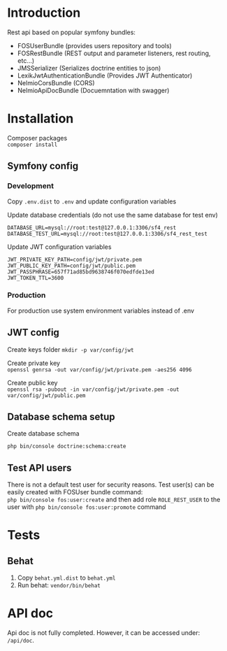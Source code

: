 # Introduction

Rest api based on popular symfony bundles:
- FOSUserBundle (provides users repository and tools)
- FOSRestBundle (REST output and parameter listeners, rest routing, etc...)
- JMSSerializer (Serializes doctrine entities to json)
- LexikJwtAuthenticationBundle (Provides JWT Authenticator)
- NelmioCorsBundle (CORS)
- NelmioApiDocBundle (Docuemntation with swagger)


# Installation

Composer packages  
`composer install`

## Symfony config
### Development
Copy `.env.dist` to `.env` and update configuration variables

Update database credentials (do not use the same database for test env)
````
DATABASE_URL=mysql://root:test@127.0.0.1:3306/sf4_rest
DATABASE_TEST_URL=mysql://root:test@127.0.0.1:3306/sf4_rest_test
```` 

Update JWT configuration variables
````
JWT_PRIVATE_KEY_PATH=config/jwt/private.pem
JWT_PUBLIC_KEY_PATH=config/jwt/public.pem
JWT_PASSPHRASE=657f71ad85bd9638746f070edfde13ed
JWT_TOKEN_TTL=3600
```` 

### Production
For production use system environment variables instead of .env  

## JWT config
Create keys folder `mkdir -p var/config/jwt`

Create private key  
`openssl genrsa -out var/config/jwt/private.pem -aes256 4096`

Create public key  
`openssl rsa -pubout -in var/config/jwt/private.pem -out var/config/jwt/public.pem`

## Database schema setup

Create database schema
````
php bin/console doctrine:schema:create
````

## Test API users
There is not a default test user for security reasons. Test user(s) can be easily created with FOSUser bundle command:  
`php bin/console fos:user:create` and then add role `ROLE_REST_USER` to the user with `php bin/console fos:user:promote` command 


# Tests

## Behat
1. Copy `behat.yml.dist` to `behat.yml` 
2. Run behat: `vendor/bin/behat`

# API doc 
Api doc is not fully completed. However, it can be accessed under: `/api/doc`.
